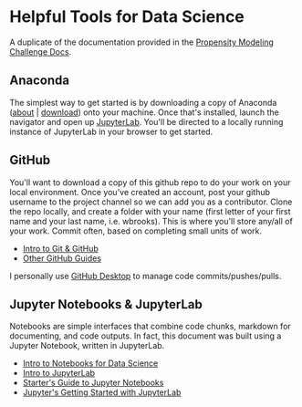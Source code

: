 # Helpful Tools for Data Science
A duplicate of the documentation provided in the [Propensity Modeling Challenge Docs](https://github.com/CruGlobal/predicting-professions-challenge/blob/master/2_Tools.ipynb). 

## Anaconda
The simplest way to get started is by downloading a copy of Anaconda ([about](https://www.anaconda.com/what-is-anaconda/) | [download](https://www.anaconda.com/download/#macos)) onto your machine.  Once that's installed, launch the navigator and open up [JupyterLab](https://jupyterlab.readthedocs.io/en/stable/getting_started/overview.html).  You'll be directed to a locally running instance of JupyterLab in your browser to get started.

## GitHub
You'll want to download a copy of this github repo to do your work on your local environment.  Once you've created an account, post your github username to the project channel so we can add you as a contributor. Clone the repo locally, and create a folder with your name (first letter of your first name and your last name, i.e. wbrooks).  This is where you'll store any/all of your work.  Commit often, based on completing small units of work.

 - [Intro to Git & GitHub](https://guides.github.com/activities/hello-world/)
 - [Other GitHub Guides](https://guides.github.com/)

 I personally use [GitHub Desktop]() to manage code commits/pushes/pulls.

## Jupyter Notebooks & JupyterLab
Notebooks are simple interfaces that combine code chunks, markdown for documenting, and code outputs.  In fact, this document was built using a Jupyter Notebook, written in JupyterLab.

- [Intro to Notebooks for Data Science](https://www.svds.com/jupyter-notebook-best-practices-for-data-science/)
- [Intro to JupyterLab](https://blog.jupyter.org/jupyterlab-is-ready-for-users-5a6f039b8906)
- [Starter's Guide to Jupyter Notebooks](https://www.analyticsvidhya.com/blog/2018/05/starters-guide-jupyter-notebook/)
- [Jupyter's Getting Started with JupyterLab](https://jupyterlab.readthedocs.io/en/stable/user/interface.html)
